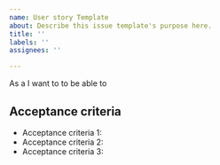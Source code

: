 ```yaml
---
name: User story Template
about: Describe this issue template's purpose here.
title: ''
labels: ''
assignees: ''

---
```


As a <role> I want to <capability> to be able to <goal>

## Acceptance criteria

- Acceptance criteria 1: 
- Acceptance criteria 2: 
- Acceptance criteria 3:
